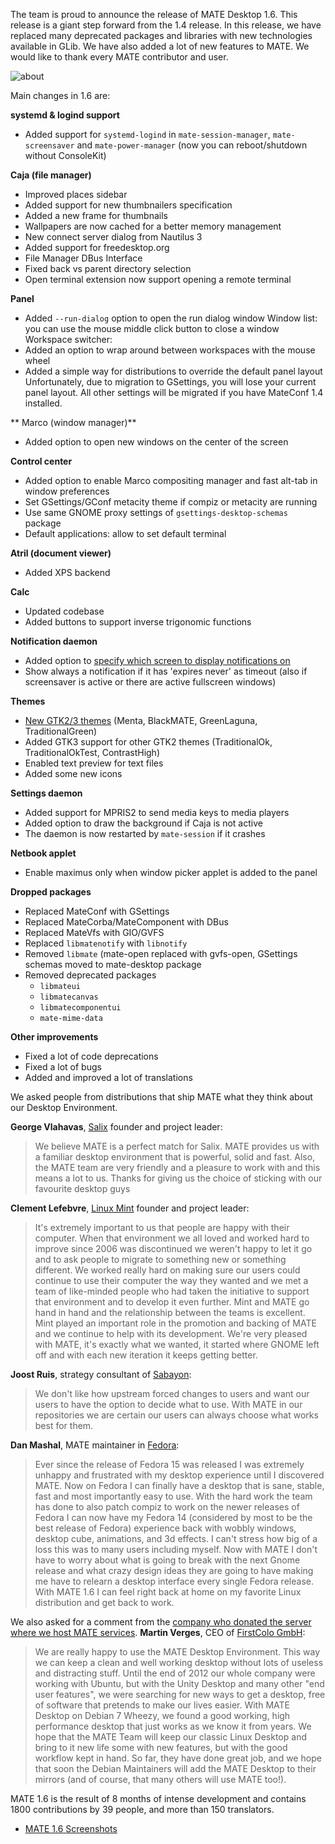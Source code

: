 <!--
.. link:
.. description:
.. tags: Releases,Salix,Linux Mint,Sabayon,Fedora
.. date: 2013-04-02 19:23:50
.. title: MATE 1.6 released
.. slug: 2013-04-02-mate-1-6-released
.. author: Stefano Karapetsas
-->

The team is proud to announce the release of MATE Desktop 1.6. This release is
a giant step forward from the 1.4 release. In this release, we have replaced
many deprecated packages and libraries with new technologies available in
GLib. We have also added a lot of new features to MATE. We would like to thank
every MATE contributor and user.

![about](/assets/img/blog/about-mate-1.6.png)

Main changes in 1.6 are:

**systemd & logind support**

  * Added support for `systemd-logind` in `mate-session-manager`, `mate-screensaver`
  and `mate-power-manager` (now you can reboot/shutdown without ConsoleKit)

**Caja (file manager)**

  * Improved places sidebar
  * Added support for new thumbnailers specification
  * Added a new frame for thumbnails 
  * Wallpapers are now cached for a better memory management
  * New connect server dialog from Nautilus 3
  * Added support for freedesktop.org
  * File Manager DBus Interface
  * Fixed back vs parent directory selection
  * Open terminal extension now support opening a remote terminal 

**Panel**

  * Added `--run-dialog` option to open the run dialog window Window list: you can 
  use the mouse middle click button to close a window Workspace switcher: 
  * Added an option to wrap around between workspaces with the mouse wheel
  * Added a simple way for distributions to override the default panel layout
  Unfortunately, due to migration to GSettings, you will lose your current panel layout.
  All other settings will be migrated if you have MateConf 1.4 installed.

** Marco (window manager)**

  * Added option to open new windows on the center of the screen

**Control center**

  * Added option to enable Marco compositing manager and fast alt-tab in window preferences
  * Set GSettings/GConf metacity theme if compiz or metacity are running
  * Use same GNOME proxy settings of `gsettings-desktop-schemas` package
  * Default applications: allow to set default terminal

**Atril (document viewer)**

  * Added XPS backend 

**Calc**

  * Updated codebase
  * Added buttons to support inverse trigonomic functions 

**Notification daemon**

  * Added option to [specify which screen to display notifications on](/blog/2013-01-20-changes-to-mate-notification-daemon/)
  * Show always a notification if it has 'expires never' as timeout (also if screensaver is active or there are active fullscreen windows) 

**Themes**

  * [New GTK2/3 themes](/blog/2013-03-26-new-themes/) (Menta, BlackMATE, GreenLaguna, TraditionalGreen)
  * Added GTK3 support for other GTK2 themes (TraditionalOk, TraditionalOkTest, ContrastHigh) 
  * Enabled text preview for text files
  * Added some new icons 

**Settings daemon**

  * Added support for MPRIS2 to send media keys to media players
  * Added option to draw the background if Caja is not active
  * The daemon is now restarted by `mate-session` if it crashes 

**Netbook applet**

  * Enable maximus only when window picker applet is added to the panel

**Dropped packages**

  * Replaced MateConf with GSettings
  * Replaced MateCorba/MateComponent with DBus
  * Replaced MateVfs with GIO/GVFS
  * Replaced `libmatenotify` with `libnotify`
  * Removed `libmate` (mate-open replaced with gvfs-open, GSettings schemas moved to mate-desktop package 
  * Removed deprecated packages
    * `libmateui`
    * `libmatecanvas`
    * `libmatecomponentui`
    * `mate-mime-data`

**Other improvements**

  * Fixed a lot of code deprecations
  * Fixed a lot of bugs
  * Added and improved a lot of translations 

We asked people from distributions that ship MATE what they think about our
Desktop Environment.

**George Vlahavas**, [Salix](https://www.salixos.org/) founder and project leader:

> We believe MATE is a perfect match for Salix. MATE provides us with a familiar
desktop environment that is powerful, solid and fast. Also, the MATE team are
very friendly and a pleasure to work with and this means a lot to us. Thanks for
giving us the choice of sticking with our favourite desktop guys

**Clement Lefebvre**, [Linux Mint](https://www.linuxmint.com/) founder and project leader:

> It's extremely important to us that people are happy with their computer. When that
environment we all loved and worked hard to improve since 2006 was
discontinued we weren't happy to let it go and to ask people to migrate to
something new or something different. We worked really hard on making sure our
users could continue to use their computer the way they wanted and we met a
team of like-minded people who had taken the initiative to support that
environment and to develop it even further. Mint and MATE go hand in hand and
the relationship between the teams is excellent. Mint played an important role
in the promotion and backing of MATE and we continue to help with its
development. We're very pleased with MATE, it's exactly what we wanted, it
started where GNOME left off and with each new iteration it keeps getting better.

**Joost Ruis**, strategy consultant of [Sabayon](https://www.sabayon.org/): 

> We don't like how upstream forced changes to users and want our users to have
the option to decide what to use. With MATE in our repositories we are certain
our users can always choose what works best for them.

**Dan Mashal**, MATE maintainer in [Fedora](https://fedoraproject.org/): 

> Ever since the release of Fedora 15 was released I was extremely unhappy and
frustrated with my desktop experience until I discovered MATE. Now on Fedora I
can finally have a desktop that is sane, stable, fast and most importantly easy
to use. With the hard work the team has done to also patch compiz to work on
the newer releases of Fedora I can now have my Fedora 14 (considered by most to
be the best release of Fedora) experience back with wobbly windows, desktop
cube, animations, and 3d effects. I can't stress how big of a loss this was to many users including
myself. Now with MATE I don't have to worry about what is going to break with
the next Gnome release and what crazy design ideas they are going to have
making me have to relearn a desktop interface every single Fedora release.
With MATE 1.6 I can feel right back at home on my favorite Linux distribution
and get back to work.

We also asked for a comment from the
[company who donated the server where we host MATE services](/blog/2012-12-27-thank-you-first-colo/). **Martin Verges**, CEO of [FirstColo GmbH](https://www.first-colo.net/en/):

> We are really happy to use the MATE Desktop Environment. This way we can keep a clean and well
working desktop without lots of useless and distracting stuff. Until the end
of 2012 our whole company were working with Ubuntu, but with the Unity Desktop
and many other "end user features", we were searching for new ways to get a
desktop, free of software that pretends to make our lives easier. With MATE
Desktop on Debian 7 Wheezy, we found a good working, high performance desktop
that just works as we know it from years. We hope that the MATE Team will keep
our classic Linux Desktop and bring to it new life some with new features, but
with the good workflow kept in hand. So far, they have done great job, and we
hope that soon the Debian Maintainers will add the MATE Desktop to their
mirrors (and of course, that many others will use MATE too!).

MATE 1.6 is the result of 8 months of intense development and contains 1800
contributions by 39 people, and more than 150 translators. 

  * [MATE 1.6 Screenshots](/gallery/1.6/)
